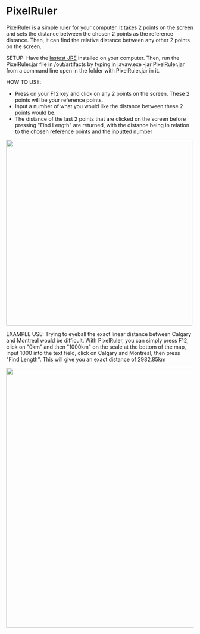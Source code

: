 # PixelRuler
PixelRuler is a simple ruler for your computer. It takes 2 points on the screen and sets the distance between the chosen 
2 points as the reference distance. Then, it can find the relative distance between any other 2 points on the screen.

SETUP: Have the [lastest JRE](http://www.oracle.com/technetwork/java/javase/downloads/jre8-downloads-2133155.html)
installed on your computer. Then, run the PixelRuler.jar file in /out/artifacts by typing in javaw.exe -jar PixelRuler.jar from a command line open in the folder with PixelRuler.jar in it.

HOW TO USE:
  * Press on your F12 key and click on any 2 points on the screen. These 2 points will be your reference points.
  * Input a number of what you would like the distance between these 2 points would be.
  * The distance of the last 2 points that are clicked on the screen
before pressing "Find Length" are returned, with the distance being in relation to the chosen reference points and the inputted number


<img src="https://github.com/Ryanfsdf/PixelRuler/blob/master/PixelRuler.png" width="500">


EXAMPLE USE:
Trying to eyeball the exact linear distance between Calgary and Montreal would be difficult. With PixelRuler, you can simply
press F12, click on "0km" and then "1000km" on the scale at the bottom of the map, input 1000 into the text field, 
click on Calgary and Montreal, then press 
"Find Length". This will give you an exact distance of 2982.85km

<img src="https://github.com/Ryanfsdf/PixelRuler/blob/master/CanadaMap.jpg" width="700">


